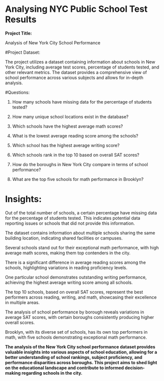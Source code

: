 # Analysing NYC Public School Test Results
**Project Title:**

 Analysis of New York City School Performance

#Project Dataset:

The project utilizes a dataset containing information about schools in New York City, including average test scores, percentage of students tested, and other relevant metrics. The dataset provides a comprehensive view of school performance across various subjects and allows for in-depth analysis.

#Questions:

1. How many schools have missing data for the percentage of students tested?

2. How many unique school locations exist in the database?

3. Which schools have the highest average math scores?

4. What is the lowest average reading score among the schools?

5. Which school has the highest average writing score?

6. Which schools rank in the top 10 based on overall SAT scores?

7. How do the boroughs in New York City compare in terms of school performance?

8. What are the top five schools for math performance in Brooklyn?


# Insights:

Out of the total number of schools, a certain percentage have missing data for the percentage of students tested. This indicates potential data reporting issues or schools that did not provide this information.

The dataset contains information about multiple schools sharing the same building location, indicating shared facilities or campuses.

Several schools stand out for their exceptional math performance, with high average math scores, making them top contenders in the city.

There is a significant difference in average reading scores among the schools, highlighting variations in reading proficiency levels.

One particular school demonstrates outstanding writing performance, achieving the highest average writing score among all schools.

The top 10 schools, based on overall SAT scores, represent the best performers across reading, writing, and math, showcasing their excellence in multiple areas.

The analysis of school performance by borough reveals variations in average SAT scores, with certain boroughs consistently producing higher overall scores.

Brooklyn, with its diverse set of schools, has its own top performers in math, with five schools demonstrating exceptional math performance.

**The analysis of the New York City school performance dataset provides valuable insights into various aspects of school education, allowing for a better understanding of school rankings, subject proficiency, and performance disparities across boroughs. This project aims to shed light on the educational landscape and contribute to informed decision-making regarding schools in the city.**

